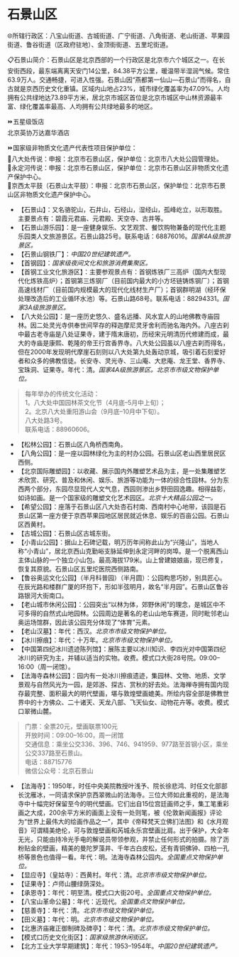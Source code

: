 # 石景山区  
🌐所辖行政区：八宝山街道、古城街道、广宁街道、八角街道、老山街道、苹果园街道、鲁谷街道（区政府驻地）、金顶街街道、五里坨街道。  

📋石景山简介：石景山区是北京西部的一个行政区是北京市六个城区之一。在长安街西段，最东端离离天安门14公里，84.38平方公里，暖温带半湿润气候。常住63.9万人。交通畅捷，可进入性强。石景山因“燕都第一仙山—石景山”而得名，自古就是京西历史文化重镇。区域内山地占23%，城市绿化覆盖率为47.09%。人均拥有公共绿地达73.89平方米，居北京市城区首位是北京市城区中山林资源最丰富、绿化覆盖率最高、人均拥有公共绿地最多的地区。  

⏩五星级饭店  
北京英协万达嘉华酒店  

⏩国家级非物质文化遗产代表性项目保护单位：  
🔸八大处传说：申报：北京市石景山区，保护单位：北京市八大处公园管理处。  
🔸永定河传说：申报：北京市石景山区，保护单位：北京市石景山区非物质文化遗产保护中心。  
🔸京西太平鼓（石景山太平鼓）：申报：北京市石景山区，保护单位：北京市石景山区非物质文化遗产保护中心。  

* 【石景山】：又名骆驼山，石井山，石经山，湿经山，孤峰屹立，以形取胜。主要景点有：碧霞元君庙、元君殿、天空寺、古井等。  
* 【石景山游乐园】：是一座健身娱乐、文艺观赏、餐饮购物兼备的现代化主题乐园类人文旅游景区。石景山路25号。联系电话：68876016。*国家4A级旅游景区。*  
* 【石景山钢铁厂】：*中国20世纪建筑遗产。*  
* 【首钢园】：*国家级夜间文化和旅游消费集聚区。*  
* 【首钢工业文化旅游区】：主要参观景点有：首钢炼铁厂三高炉（国内大型现代化炼铁高炉）；首钢第三炼钢厂（目前国内最大的小方坯链铸炼钢厂）；首钢高速线材厂（目前国内规模最大的现代化线材生产厂）；首钢群明湖（经环保处理改造后的工业循环水池）等。石景山路68号。联系电话：88294331。*国家3A级旅游景区。*  
* 【八大处公园】：是一座历史悠久、盛名远播、风水宜人的山地佛教寺庙园林。因二处灵光寺供奉世间罕存的释迦摩尼灵牙舍利而驰名海内外。八座古刹中最古老寺庙是八处证果寺，建于隋末唐初，历经宋元明清历代修建而成，最大的寺庙是康熙、乾隆的帝王行宫香界寺。八大处公园虽以八座古刹而得名，但在2000年发现明代摩崖石刻则以八大处第九处轰动京城，吸引着石刻爱好者和众多的佛教信徒。长安寺、灵光寺、三山庵、大悲庵、龙王堂、香界寺、宝珠洞、证果寺。年代：清。*国家4A级旅游景区。北京市市级文物保护单位。*  
> 每年举办的传统文化活动：  
> 1。八大处中国园林茶文化节（4月底–5月中上旬）；  
> 2。北京八大处重阳游山会（9月底–10月中下旬）。  
> 八大处路3号。  
> 联系电话：88960606。  
* 【松林公园】：石景山区八角桥西南角。  
* 【八角公园】：是一座以园林绿化为主的村办公园。石景山区老山西里居民区西侧。  
* 【北京国际雕塑园】：以收藏、展示国内外雕塑艺术品为主，是一处集雕塑艺术欣赏、研究、普及和休闲、娱乐、旅游等功能为一体的综合性园林。分为东西两个部分，东园尽显现代人文气息，西园则渗出乡野田园逸趣。相得益彰，如诗如画。是一个国家级的雕塑文化艺术园区。*北京十大精品公园之一。*  
* 【希望公园】：座落于石景山区八大处杏石村南、西南村中心地带，该园是石景山区第一座方便于京西苹果园地区居民就近休息、娱乐的百亩公园。石景山区西黄村。  
* 【古城公园】：石景山区古城东街。  
* 【小青山公园】：据山上石碑记载，明万历年间称此山为“兴隆山”，当地人称“小青山”，居北京西山克勤峪支脉延伸到永定河畔的岗埠。是一个脱离西山主体山脉的一个独立小山包。最高海拔179米。山上曾建娘娘庙，现已修复，恢复其原貌。石景山区五里坨医院西侧路南。  
* 【鲁谷奥运文化公园】（半月科普园）（半月圆）：公园构思巧妙，别具匠心。在辰光路和楼群广厦的环抱下，形如半弦明月，故名“半月园”。石景山区鲁谷路银河大街南口。  
* 【老山城市休闲公园】：公园突出“以林为体，郊野休闲”的理念，是城区中不可多得的自然式山地园林。公园周边是著名的老山山地车赛道，同时毗邻老山奥运场馆群，因此该公园充分体现了“体育”元素。  
* 【老山汉墓】：年代：西汉。*北京市市级文物保护单位。*  
* 【冰川擦痕】：年代：十万年。*北京市市级文物保护单位。*  
* 【中国第四纪冰川遗迹陈列馆】：展陈主要以冰川知识、李四光对中国第四纪冰川的研究为主，并辅以适当的实物。收费。模式口大街28号院。09:00–16:00（周一闭馆）。  
* 【法海寺森林公园】：园内有一处冰川擦痕遗迹，集园林、文物、地质、文学景观与自然风光为一园，是郊游、探古、赏秋的好去处。法海禅寺拥有国内现存最完整、面积最大的明代壁画，堪与敦煌壁画媲美。所绘内容全部是佛教世界中的十方佛众、二十诸天、天龙八部、飞天仙女、动物花卉等。收费。模式口翠微山麓。  
> 门票：全票20元，壁画联票100元  
> 开放时间：09:00–16:00，周一闭馆  
> 交通信息：乘坐公交336、396、746、941959、977路至首钢小区，乘坐公交337路至石景山。  
> 电话：88715776  
> 微信公众号：北京石景山  
* 【法海寺】：1950年，时任中央美院教授叶浅予、院长徐悲鸿、时任文化部部长沈雁冰，一同请求保护京西翠微山的法海寺。三位大师如此重视的，是法海寺中十幅完好保留至今的明代壁画。它们出自15位宫廷画师之手，集工笔重彩画之大成，200余平方米的画面上没有一处则笔，被《伦敦新闻画报》评论为“世界上最伟大的绘画作品之一”，其中《帝释梵天立佛扪法图》和《水月观音》可谓精美绝伦，可与敦煌壁画和芮城永乐宫壁画比肩。出于保护，大全年无光，只能由持冷光手电的解说员带领参观，并禁止任何形式的拍摄。除了沥粉贴金的壁画，精美的曼陀罗藻井、千年古白皮松，还有青铜佛钟、四柏一孔桥等景色也值得一看。年代：明。法海寺森林公园内。*全国重点文物保护单位。*  
* 【显应寺】（皇姑寺）：西黄村。年代：清。*北京市市级文物保护单位。*  
* 【证果寺】：卢师山腰绿荫深处。  
* 【承恩寺】：年代：明至清。模式口大街20号。*全国重点文物保护单位。*  
* 【八宝山革命公墓】：年代：近现代。*全国重点文物保护单位。*  
* 【慈善寺】：年代：清。*北京市市级文物保护单位。*  
* 【田义墓】：年代：明。*北京市市级文物保护单位。*  
* 【北惠济庙雍正御制碑及碑亭】：年代：清。*北京市市级文物保护单位。*  
* 【模式口历史文化街区】：*国家级旅游休闲街区。*  
* 【北方工业大学早期建筑】：年代：1953–1954年。*中国20世纪建筑遗产。*  
<!-- Last processed: 2025-07-22 03:44:25 -->
